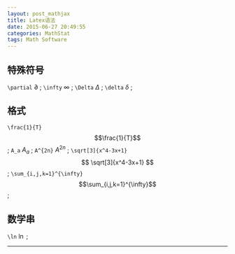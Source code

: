 ```yaml
---
layout: post_mathjax
title: Latex语法
date: 2015-06-27 20:49:55
categories: MathStat
tags: Math Software
---
```


## 特殊符号

`\partial` $\partial$ ; `\infty` $\infty$ ; `\Delta` $\Delta$ ; `\delta` $\delta$ ;

## 格式

`\frac{1}{T}` $$\frac{1}{T}$$ ; `A_a` $A_a$ ; `A^{2n}` $A^{2n}$ ; `\sqrt[3]{x^4-3x+1}` $$ \sqrt[3]{x^4-3x+1} $$ ; `\sum_{i,j,k=1}^{\infty}` $$\sum_{i,j,k=1}^{\infty}$$ ;

## 数学串

`\ln` $\ln$ ; 

---
